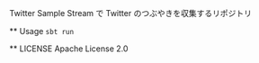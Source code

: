 Twitter Sample Stream で Twitter のつぶやきを収集するリポジトリ

** Usage
`sbt run`

** LICENSE
Apache License 2.0

